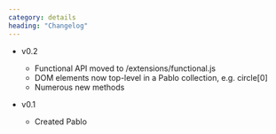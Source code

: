 ```yaml
---
category: details
heading: "Changelog"
---
```

* v0.2
	- Functional API moved to /extensions/functional.js
	- DOM elements now top-level in a Pablo collection, e.g. circle[0]
	- Numerous new methods

* v0.1
    - Created Pablo

